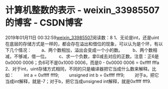 # 计算机整数的表示 - weixin_33985507的博客 - CSDN博客
2019年01月11日 00:32:59[weixin_33985507](https://me.csdn.net/weixin_33985507)阅读数：8
1、无论是int，还是uint在底层的存储方式是一样的，都会存在溢出和借位的现象，可以认为是个环，有以下几个情况：
　　a、两个数相加，溢出会变成一个小的数。
　　b、两个数相减，不够减，借一位。
　　c、求一个负数，拿0减去对应的正数。注意：正6是0x0000 0006；负6可不是0x1000 0006，而是0 - 0x0000 0006 = 0xffff fffa
2、对于int，uint存储方式相同，不同的只是编译器把它当成什么数来解释。比如：
　　int a = 0xffff fff9;
　　unsigned int b = 0xffff fff9;
　　对于a，把它当成int解释，就是-7；对于b，把它当成unsigned int解释，就是0xffff fff9.
